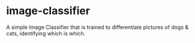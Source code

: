 # image-classifier
A simple Image Classifier that is trained to differentiate pictures of dogs &amp; cats, identifying which is which.
